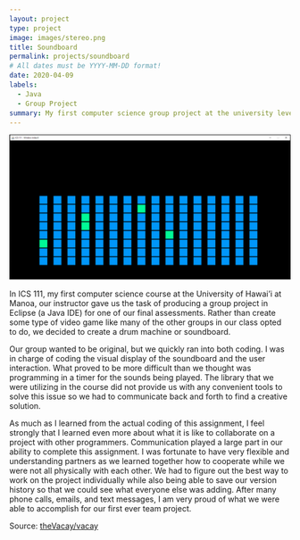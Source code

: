 ```yaml
---
layout: project
type: project
image: images/stereo.png
title: Soundboard
permalink: projects/soundboard
# All dates must be YYYY-MM-DD format!
date: 2020-04-09
labels:
  - Java
  - Group Project
summary: My first computer science group project at the university level.
---
```


<img class="ui medium right floated rounded image" src="../images/soundboard.png">

In ICS 111, my first computer science course at the University of Hawai’i at Manoa, our instructor gave us the task of producing a group project in Eclipse (a Java IDE) for one of our final assessments. Rather than create some type of video game like many of the other groups in our class opted to do, we decided to create a drum machine or soundboard. 

Our group wanted to be original, but we quickly ran into both coding. I was in charge of coding the visual display of the soundboard and the user interaction. What proved to be more difficult than we thought was programming in a timer for the sounds being played. The library that we were utilizing in the course did not provide us with any convenient tools to solve this issue so we had to communicate back and forth to find a creative solution. 

As much as I learned from the actual coding of this assignment, I feel strongly that I learned even more about what it is like to collaborate on a project with other programmers. Communication played a large part in our ability to complete this assignment. I was fortunate to have very flexible and understanding partners as we learned together how to cooperate while we were not all physically with each other. We had to figure out the best way to work on the project individually while also being able to save our version history so that we could see what everyone else was adding. After many phone calls, emails, and text messages, I am very proud of what we were able to accomplish for our first ever team project.

Source: <a href="https://github.com/fredstraub/soundboard"><i class="large github icon"></i>theVacay/vacay</a>

